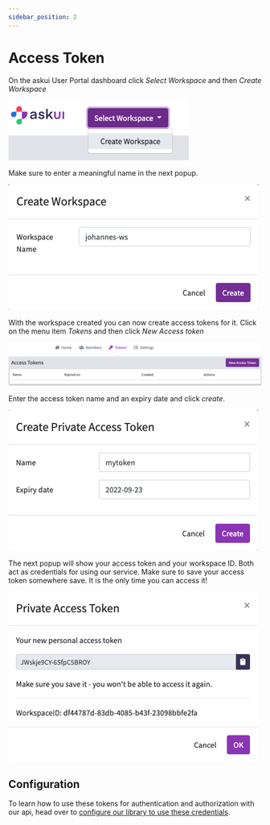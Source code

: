 ```yaml
---
sidebar_position: 2
---
```


# Access Token
On the askui User Portal dashboard click _Select Workspace_ and then _Create Workspace_

![Overlap](./create_workspace.png)

Make sure to enter a meaningful name in the next popup.

![Overlap](./enter_workspace_name.png)

With the workspace created you can now create access tokens for it. Click on the menu item _Tokens_ and then click _New Access token_

![Overlap](./create_token_start.png)

Enter the access token name and an expiry date and click _create_.

![Overlap](./token_name_expiry.png)

The next popup will show your access token and your workspace ID. Both act as credentials for using our service. Make sure to save your access token somewhere save. It is the only time you can access it!

![Overlap](./create_token_end.png)

## Configuration
To learn how to use these tokens for authentication and authorization with our api, head over to [configure our library to use these credentials](../../api/Configuration/askui-ui-control-client#credentials).